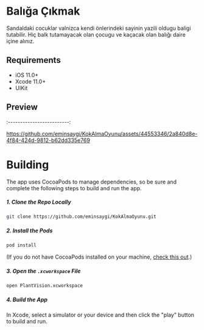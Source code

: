 # Balığa Çıkmak

Sandaldaki cocuklar valnizca kendi önlerindeki sayinin yazili oldugu baligi tutabilir. Hiç balk tutamayacak olan çocugu ve kaçacak olan balığı daire içine alınız.



## Requirements

- iOS 11.0+
- Xcode 11.0+
- UIKit




## Preview
:-------------------------: 

https://github.com/eminsaygi/KokAlmaOyunu/assets/44553346/2a840d8e-4f84-424d-9812-b62dd335e769


# Building

The app uses CocoaPods to manage dependencies, so be sure and complete the following steps to build and run the app.

##### 1. Clone the Repo Locally
```Bash
git clone https://github.com/eminsaygi/KokAlmaOyunu.git
```
##### 2. Install the Pods
```Bash
pod install
```
(If you do not have CocoaPods installed on your machine, [check this out](https://cocoapods.org/#install).)

##### 3. Open the `.xcworkspace` File
```Bash
open PlantVision.xcworkspace
```
##### 4. Build the App
In Xcode, select a simulator or your device and then click the "play" button to build and run.


